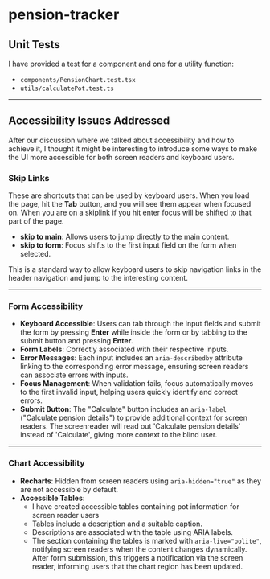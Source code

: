 # pension-tracker


## Unit Tests

I have provided a test for a component and one for a utility function:

- `components/PensionChart.test.tsx`
- `utils/calculatePot.test.ts`

---

## Accessibility Issues Addressed
After our discussion where we talked about accessibility and how to achieve it, I thought it might be interesting to introduce some ways to make the UI more accessible for both screen readers and keyboard users. 


### Skip Links

These are shortcuts that can be used by keyboard users. When you load the page, hit the **Tab** button, and you will see them appear when focused on. When you are on a skiplink if you hit enter focus will be shifted to that part of the page. 

- **skip to main**: Allows users to jump directly to the main content.
- **skip to form**: Focus shifts to the first input field on the form when selected.

This is a standard way to allow keyboard users to skip navigation links in the header navigation and jump to the interesting content.

---

### Form Accessibility

- **Keyboard Accessible**: Users can tab through the input fields and submit the form by pressing **Enter** while inside the form or by tabbing to the submit button and pressing **Enter**.
- **Form Labels**: Correctly associated with their respective inputs.
- **Error Messages**: Each input includes an `aria-describedby` attribute linking to the corresponding error message, ensuring screen readers can associate errors with inputs.
- **Focus Management**: When validation fails, focus automatically moves to the first invalid input, helping users quickly identify and correct errors.
- **Submit Button**: The "Calculate" button includes an `aria-label` ("Calculate pension details") to provide additional context for screen readers. The screenreader will read out 'Calculate pension details' instead of 'Calculate', giving more context to the blind user.

---

### Chart Accessibility

- **Recharts**: Hidden from screen readers using `aria-hidden="true"` as they are not accessible by default.
- **Accessible Tables**:
    - I have created accessible tables containing pot information for screen reader users
    - Tables include a description and a suitable caption.
    - Descriptions are associated with the table using ARIA labels.
    - The section containing the tables is marked with `aria-live="polite"`, notifying screen readers when the content changes dynamically. After form submission, this triggers a notification via the screen reader, informing users that the chart region has been updated.